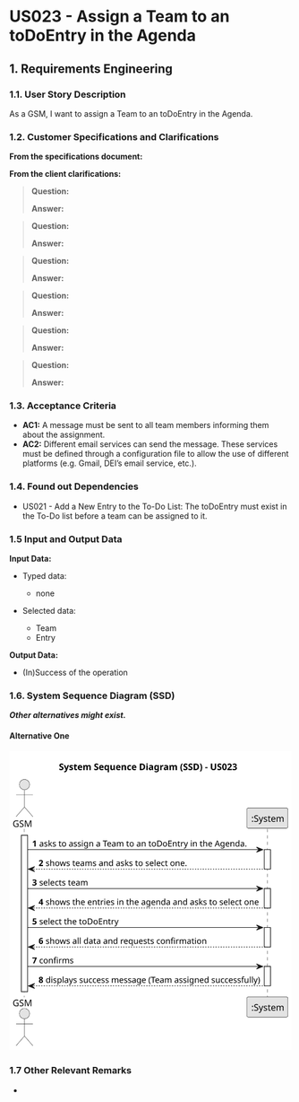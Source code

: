 # US023 - Assign a Team to an toDoEntry in the Agenda


## 1. Requirements Engineering

### 1.1. User Story Description

As a GSM, I want to assign a Team to an toDoEntry in the Agenda.

### 1.2. Customer Specifications and Clarifications 

**From the specifications document:**

>
 
**From the client clarifications:**

> **Question:** 
> 
> **Answer:** 

> **Question:** 
>
> **Answer:** 

> **Question:** 
>
> **Answer:** 

> **Question:** 
>
> **Answer:** 

> **Question:** 
>
> **Answer:** 

> **Question:** 
> 
> **Answer:** 



### 1.3. Acceptance Criteria

* **AC1:** A message must be sent to all team members informing them about the assignment.
* **AC2:** Different email services can send the message. These services must be defined through a configuration file to allow the use of different platforms (e.g. Gmail, DEI’s email service, etc.).

### 1.4. Found out Dependencies

* US021 - Add a New Entry to the To-Do List: The toDoEntry must exist in the To-Do list before a team can be assigned to it.

### 1.5 Input and Output Data

**Input Data:**

* Typed data:
    * none
	
* Selected data:
    * Team
    * Entry

**Output Data:**

* (In)Success of the operation

### 1.6. System Sequence Diagram (SSD)

**_Other alternatives might exist._**

#### Alternative One

![System Sequence Diagram - Alternative One](svg/us023-system-sequence-diagram-alternative-one.svg)

### 1.7 Other Relevant Remarks

* 